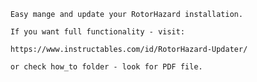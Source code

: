 

		Easy mange and update your RotorHazard installation. 
		
		If you want full functionality - visit:

		https://www.instructables.com/id/RotorHazard-Updater/
		
		or check how_to folder - look for PDF file.
